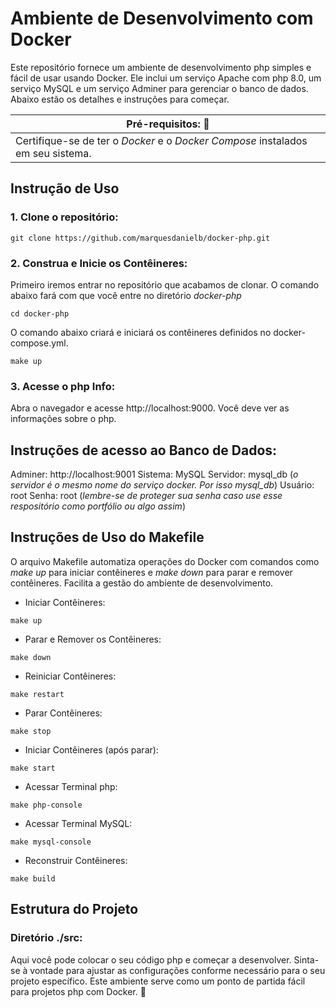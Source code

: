 # Ambiente de Desenvolvimento com Docker
Este repositório fornece um ambiente de desenvolvimento php simples e fácil de usar usando Docker. Ele inclui um serviço Apache com php 8.0, um serviço MySQL e um serviço Adminer para gerenciar o banco de dados. Abaixo estão os detalhes e instruções para começar.

| Pré-requisitos: :rotating_light:                                               | 
| ------------------------------------------------------------------------------ | 
| Certifique-se de ter o *Docker* e o *Docker Compose* instalados em seu sistema.| 

## Instrução de Uso

### 1. Clone o repositório:

```
git clone https://github.com/marquesdanielb/docker-php.git
```

### 2. Construa e Inicie os Contêineres:
Primeiro iremos entrar no repositório que acabamos de clonar. O comando abaixo fará com que você entre no diretório *docker-php*
```
cd docker-php
```

O comando abaixo criará e iniciará os contêineres definidos no docker-compose.yml.
```
make up
```

### 3. Acesse o php Info:
Abra o navegador e acesse http://localhost:9000. Você deve ver as informações sobre o php.

## Instruções de acesso ao Banco de Dados:

Adminer: http://localhost:9001
Sistema: MySQL
Servidor: mysql_db (*o servidor é o mesmo nome do serviço docker. Por isso mysql_db*)
Usuário: root
Senha: root (*lembre-se de proteger sua senha caso use esse respositório como portfólio ou algo assim*)

## Instruções de Uso do Makefile
O arquivo Makefile automatiza operações do Docker com comandos como *make up* para iniciar contêineres e *make down* para parar e remover contêineres. Facilita a gestão do ambiente de desenvolvimento.

- Iniciar Contêineres:
```
make up
```

- Parar e Remover os Contêineres:
```
make down
```

- Reiniciar Contêineres:
```
make restart
```

- Parar Contêineres:
```
make stop
```

- Iniciar Contêineres (após parar):
```
make start
```

- Acessar Terminal php:
```
make php-console
```

- Acessar Terminal MySQL:
```
make mysql-console
```

- Reconstruir Contêineres:
```
make build
```

## Estrutura do Projeto

### Diretório ./src:
Aqui você pode colocar o seu código php e começar a desenvolver. Sinta-se à vontade para ajustar as configurações conforme necessário para o seu projeto específico. Este ambiente serve como um ponto de partida fácil para projetos php com Docker. :space_invader:
